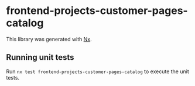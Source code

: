 # frontend-projects-customer-pages-catalog

This library was generated with [Nx](https://nx.dev).

## Running unit tests

Run `nx test frontend-projects-customer-pages-catalog` to execute the unit tests.
